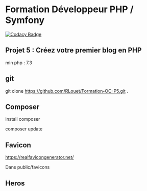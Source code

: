 # Formation Développeur PHP / Symfony

[![Codacy Badge](https://api.codacy.com/project/badge/Grade/e298d43c8c75443fa18801643335069a)](https://app.codacy.com/gh/RLouet/Formation-OC-P5?utm_source=github.com&utm_medium=referral&utm_content=RLouet/Formation-OC-P5&utm_campaign=Badge_Grade)

## Projet 5 : Créez votre premier blog en PHP

min php : 7.3

## git 
git clone https://github.com/RLouet/Formation-OC-P5.git .

## Composer
install composer

composer update

## Favicon
https://realfavicongenerator.net/

Dans public/favicons

## Heros


